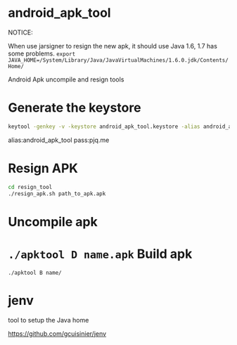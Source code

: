 android_apk_tool
================
NOTICE:

When use jarsigner to resign the new apk, it should use Java 1.6, 1.7 has some problems.
`export JAVA_HOME=/System/Library/Java/JavaVirtualMachines/1.6.0.jdk/Contents/Home/`


Android Apk uncompile and resign tools

Generate the keystore
==========
```bash
keytool -genkey -v -keystore android_apk_tool.keystore -alias android_apk_tool -keyalg RSA -keysize 2048 -validity 1000000
```
alias:android_apk_tool
pass:pjq.me

Resign APK
==========
```bash
cd resign_tool
./resign_apk.sh path_to_apk.apk
```

Uncompile apk
==========
`
./apktool D name.apk
`
Build apk
==========
`
./apktool B name/
`


jenv
==========
tool to setup the Java home

https://github.com/gcuisinier/jenv
